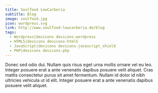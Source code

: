 ```yaml
---
title: Soulfood LowCarberia
subtitle: Blog
image: soulfood.jpg
icon: wordpress.svg
link: http://www.soulfood-lowcarberia.de/blog
tags:
  - Wordpress|devicons devicons-wordpress
  - HTML5|devicons devicons-html5
  - JavaScript|devicons devicons-javascript_shield
  - PHP|devicons devicons-php
---
```


Donec sed odio dui. Nullam quis risus eget urna mollis ornare vel eu leo. Integer posuere erat a ante venenatis dapibus posuere velit aliquet. Cras mattis consectetur purus sit amet fermentum. Nullam id dolor id nibh ultricies vehicula ut id elit. Integer posuere erat a ante venenatis dapibus posuere velit aliquet.
